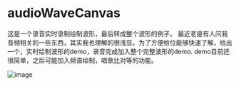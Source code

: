 # audioWaveCanvas
这是一个录音实时录制绘制波形，最后转成整个波形的例子。
最近老是有人问我音频相关的一些东西，其实我也理解的很浅显。为了方便给位能够快速了解，给出一个，实时绘制波形的demo，录音完成加入整个完整波形的demo.
demo目前还很简单，之后可能加入频谱绘制，唱歌比对等的功能。

![image](https://github.com/cokuscz/audioWaveCanvas/img/2016-08-11-16-57-20_com.cokus.audiocan.png)

